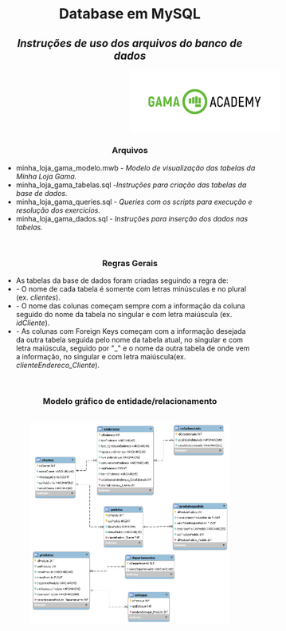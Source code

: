 <h1 align='center'>Database em MySQL</h1>
 <h2 align='center'> <i>Instruções de uso dos arquivos do banco de dados</i></h2>
<div align='center'>
<img src='https://raw.githubusercontent.com/DanielObara/Gama-Academy-Challenge01/master/.github/logo.png' width='300' style='margin-left:50%'>
</div>

<h3 align='center'>Arquivos</h3>
<div align='left'>
<ul>
<li>minha_loja_gama_modelo.mwb - <i>Modelo de visualização das tabelas da Minha Loja Gama. </i></li>
<li>minha_loja_gama_tabelas.sql -<i>Instruções para criação das tabelas da base de dados. </i></li>
<li>minha_loja_gama_queries.sql - <i>Queries com os scripts para execução e resolução dos exercicios.</i></li>
<li>minha_loja_gama_dados.sql - <i>Instruções para inserção dos dados nas tabelas.</i></li>
</ul>
<br>
<h3 align='center'>Regras Gerais</h3>
<div align='left'>
<ul>
<li>As tabelas da base de dados foram criadas seguindo a regra de:</li>
<li>- O nome de cada tabela é somente com letras minúsculas e no plural (ex. <i>clientes</i>). </li>
<li>- O nome das colunas começam sempre com a informação da coluna seguido do nome da tabela no singular e com letra maiúscula (ex. <i>idCliente</i>). </li>
<li>- As colunas com Foreign Keys começam com a informação desejada da outra tabela seguida pelo nome da tabela atual, no singular e com letra maiúscula, seguido por "_" e o nome da outra tabela de onde vem a informação, no singular e com letra maiúscula(ex. <i>clienteEndereco_Cliente</i>). </li>
</ul>
</div>
<br>
<div align='center'>
<h3 > Modelo gráfico de entidade/relacionamento </h3>
<br>
<img src='./imagens/minha_loja_gama_modelo.png' style='width:400px'>
</div>